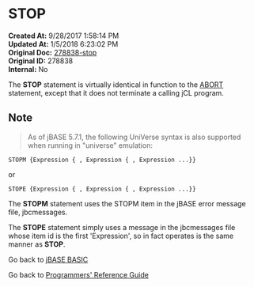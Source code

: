 # STOP

**Created At:** 9/28/2017 1:58:14 PM  
**Updated At:** 1/5/2018 6:23:02 PM  
**Original Doc:** [278838-stop](https://docs.jbase.com/36868-jbase-basic/278838-stop)  
**Original ID:** 278838  
**Internal:** No  

The **STOP** statement is virtually identical in function to the [ABORT](./../abort) statement, except that it does not terminate a calling jCL program.

## Note
>
> As of jBASE 5.7.1, the following UniVerse syntax is also supported when running in "universe" emulation:

```
STOPM {Expression { , Expression { , Expression ...}}  
```

   or  

```
STOPE {Expression { , Expression { , Expression ...}}  
```

The **STOPM** statement uses the STOPM item in the jBASE error message file, jbcmessages.  

The **STOPE** statement simply uses a message in the jbcmessages file whose item id is the first 'Expression', so in fact operates is the same manner as **STOP**.  

Go back to [jBASE BASIC](./../README.md)

Go back to [Programmers' Reference Guide](./../../reference-guides/jbc/README.md)
